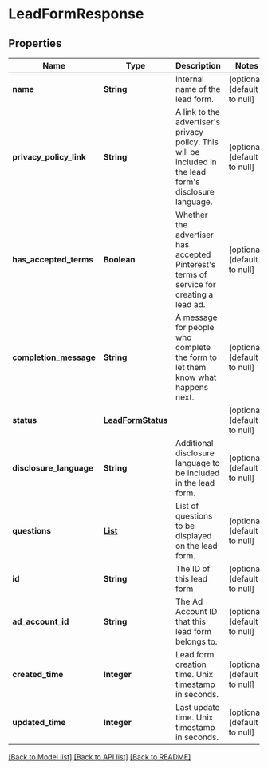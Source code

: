 # LeadFormResponse
## Properties

| Name | Type | Description | Notes |
|------------ | ------------- | ------------- | -------------|
| **name** | **String** | Internal name of the lead form. | [optional] [default to null] |
| **privacy\_policy\_link** | **String** | A link to the advertiser&#39;s privacy policy. This will be included in the lead form&#39;s disclosure language. | [optional] [default to null] |
| **has\_accepted\_terms** | **Boolean** | Whether the advertiser has accepted Pinterest&#39;s terms of service for creating a lead ad. | [optional] [default to null] |
| **completion\_message** | **String** | A message for people who complete the form to let them know what happens next. | [optional] [default to null] |
| **status** | [**LeadFormStatus**](LeadFormStatus.md) |  | [optional] [default to null] |
| **disclosure\_language** | **String** | Additional disclosure language to be included in the lead form. | [optional] [default to null] |
| **questions** | [**List**](LeadFormQuestion.md) | List of questions to be displayed on the lead form. | [optional] [default to null] |
| **id** | **String** | The ID of this lead form | [optional] [default to null] |
| **ad\_account\_id** | **String** | The Ad Account ID that this lead form belongs to. | [optional] [default to null] |
| **created\_time** | **Integer** | Lead form creation time. Unix timestamp in seconds. | [optional] [default to null] |
| **updated\_time** | **Integer** | Last update time. Unix timestamp in seconds. | [optional] [default to null] |

[[Back to Model list]](../README.md#documentation-for-models) [[Back to API list]](../README.md#documentation-for-api-endpoints) [[Back to README]](../README.md)

